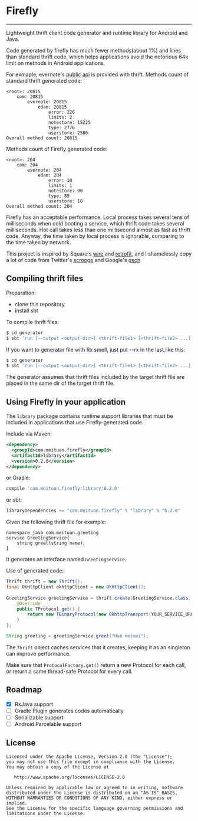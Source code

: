 # Firefly

------

Lightweight thrift client code generator and runtime library for Android and Java.

Code generated by firefly has much fewer methods(about 1%) and lines than standard thrift code, which helps applications avoid the notorious 64k limit on methods in Android applications.

For exmaple, evernote's [public api](https://github.com/evernote/evernote-thrift) is provided with thrift. Methods count of standard thrift generated code:

```
<root>: 20815
    com: 20815
        evernote: 20815
            edam: 20815
                error: 226
                limits: 2
                notestore: 15225
                type: 2776
                userstore: 2586
Overall method count: 20815
```

Methods count of Firefly generated code:

```
<root>: 204
    com: 204
        evernote: 204
            edam: 204
                error: 10
                limits: 1
                notestore: 90
                type: 85
                userstore: 18
Overall method count: 204
```

Firefly has an acceptable performance. Local process takes several tens of milliseconds when cold booting a service, which thrift code takes several milliseconds. Hot call takes less than one millisecond almost as fast as thrift code. Anyway, the time taken by local process is ignorable, comparing to the time taken by network.

This project is inspired by Square's [wire](https://github.com/square/wire) and [retrofit](https://github.com/square/retrofit), and I shamelessly copy a lot of code from Twitter's [scrooge](https://github.com/twitter/scrooge) and Google's [gson](https://github.com/google/gson).

## Compiling thrift files
Preparation:

* clone this repository
* install sbt
 
To compile thrift files:

```bash
$ cd generator
$ sbt 'run [--output <output-dir>] <thrift-file1> [<thrift-file2> ...]'
```
If you want to generator file with Rx smell, just put --rx in the last,like this:

```bash
$ cd generator
$ sbt 'run [--output <output-dir>] <thrift-file1> [<thrift-file2> ...] --rx'
```

The generator assumes that thrift files included by the target thrift file are placed in the same dir of the target thrift file. 

## Using Firefly in your application
The `library` package contains runtime support libraries that must be included in applications that use Firefly-generated code.

Include via Maven:

```xml
<dependency>
  <groupId>com.meituan.firefly</groupId>
  <artifactId>library</artifactId>
  <version>0.2.0</version>
</dependency>
```

or Gradle:

```groovy
compile 'com.meituan.firefly:library:0.2.0'
```

or sbt:

```scala
libraryDependencies += "com.meituan.firefly" % "library" % "0.2.0"
```

Given the following thrift file for example:

```
namespace java com.meituan.greeting
service GreetingService{
    string greet(string name);
}
```

It generates an interface named `GreetingService`.

Use of generated code:

```Java
Thrift thrift = new Thrift();
final OkHttpClient okhttpClient = new OkHttpClient();
 
GreetingService greetingService = thrift.create(GreetingService.class, new SimpleProtocolFactory(){
    @Override
    public TProtocol get() {
        return new TBinaryProtocol(new OkhttpTransport(YOUR_SERVICE_URL, okhttpClient));
    }
};

String greeting = greetingService.greet("Han meimei");
```

The `Thrift` object caches services that it creates, keeping it as an singleton can improve performance.

Make sure that `ProtocolFactory.get()` return a new Protocol for each call, or return a same thread-safe Protocol for every call.

## Roadmap

- [x] RxJava support 
- [ ] Gradle Plugin generates codes automatically
- [ ] Serializable support
- [ ] Android Parcelable support

## License

```
Licensed under the Apache License, Version 2.0 (the "License");
you may not use this file except in compliance with the License.
You may obtain a copy of the License at

   http://www.apache.org/licenses/LICENSE-2.0

Unless required by applicable law or agreed to in writing, software
distributed under the License is distributed on an "AS IS" BASIS,
WITHOUT WARRANTIES OR CONDITIONS OF ANY KIND, either express or implied.
See the License for the specific language governing permissions and
limitations under the License.
```

